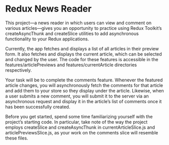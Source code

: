 # Redux News Reader
This project—a news reader in which users can view and comment on various articles—gives you an opportunity to practice using Redux Toolkit’s createAsyncThunk and createSlice utilities to add asynchronous functionality to your Redux applications.

Currently, the app fetches and displays a list of all articles in their preview form. It also fetches and displays the current article, which can be selected and changed by the user. The code for these features is accessible in the features/articlePreviews and features/currentArticle directories respectively.

Your task will be to complete the comments feature. Whenever the featured article changes, you will asynchronously fetch the comments for that article and add them to your store so they display under the article. Likewise, when a user submits a new comment, you will submit it to the server via an asynchronous request and display it in the article’s list of comments once it has been successfully created.

Before you get started, spend some time familiarizing yourself with the project’s starting code. In particular, take note of the way the project employs createSlice and createAsyncThunk in currentArticleSlice.js and articlePreviewsSlice.js, as your work on the comments slice will resemble these files.